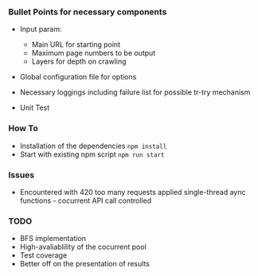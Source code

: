 ### Bullet Points for necessary components
* Input param:
    * Main URL for starting point
    * Maximum page numbers to be output
    * Layers for depth on crawling
    
* Global configuration file for options
* Necessary loggings including failure list for possible tr-try mechanism
* Unit Test

### How To
* Installation of the dependencies
`npm install`
* Start with existing npm script
`npm run start`
### Issues
* Encountered with 420 too many requests applied single-thread aync functions - cocurrent API call controlled

### TODO
* BFS implementation
* High-avaliablility of the cocurrent pool
* Test coverage
* Better off on the presentation of results